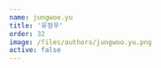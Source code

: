 ```yaml
---
name: jungwoo.yu
title: '유정우'
order: 32
image: /files/authors/jungwoo.yu.png
active: false
---
```


